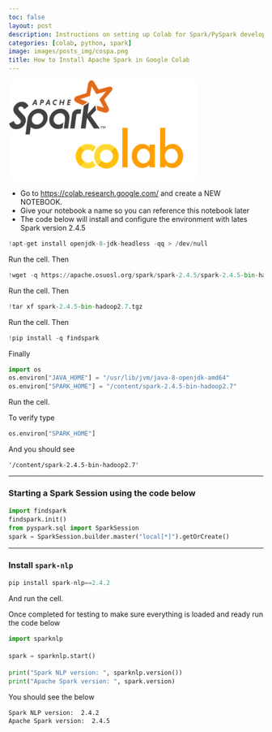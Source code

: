```yaml
---
toc: false
layout: post
description: Instructions on setting up Colab for Spark/PySpark development
categories: [colab, python, spark]
image: images/posts_img/cospa.png
title: How to Install Apache Spark in Google Colab
--- 
```


![png](images/cospa.png)



* Go to https://colab.research.google.com/ and create a NEW NOTEBOOK.
* Give your notebook a name so you can reference this notebook later
* The code below will install and configure the environment with lates Spark version 2.4.5

```python
!apt-get install openjdk-8-jdk-headless -qq > /dev/null
```

Run the cell. Then

```python
!wget -q https://apache.osuosl.org/spark/spark-2.4.5/spark-2.4.5-bin-hadoop2.7.tgz
```

Run the cell. Then

```python
!tar xf spark-2.4.5-bin-hadoop2.7.tgz
```

Run the cell. Then

```python
!pip install -q findspark
```

Finally 

```python
import os
os.environ["JAVA_HOME"] = "/usr/lib/jvm/java-8-openjdk-amd64"
os.environ["SPARK_HOME"] = "/content/spark-2.4.5-bin-hadoop2.7"
```

Run the cell.

To verify type

```python
os.environ["SPARK_HOME"]
```

And you should see

```
'/content/spark-2.4.5-bin-hadoop2.7'
```

---

### Starting a Spark Session using the code below

```python
import findspark
findspark.init()
from pyspark.sql import SparkSession
spark = SparkSession.builder.master("local[*]").getOrCreate()
```

---

### Install `spark-nlp`

```python
pip install spark-nlp==2.4.2
```

And run the cell. 



Once completed for testing to make sure everything is loaded and ready run the code below

```python
import sparknlp

spark = sparknlp.start()

print("Spark NLP version: ", sparknlp.version())
print("Apache Spark version: ", spark.version)
```

You should see the below

```
Spark NLP version:  2.4.2
Apache Spark version:  2.4.5
```

